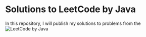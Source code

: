 # Solutions to LeetCode by Java
In this repository, I will publish my solutions to problems from the ![LeetCode](https://leetcode.com) by Java

